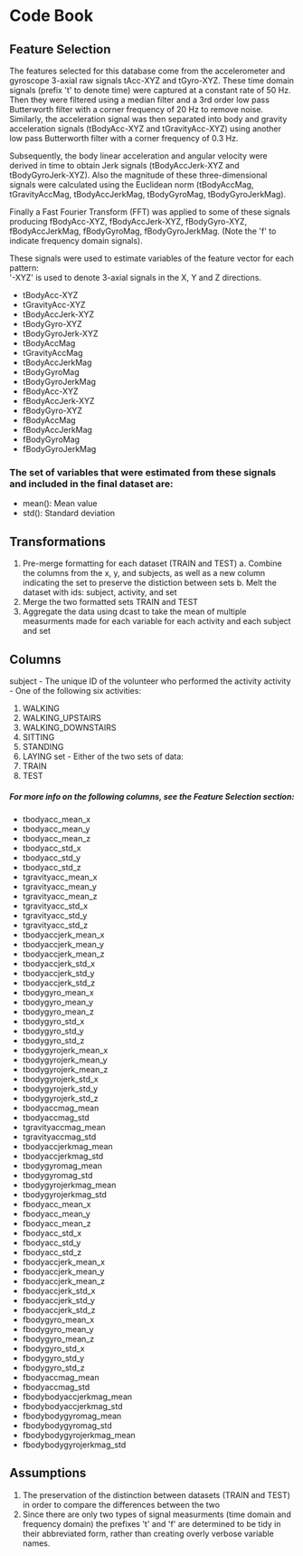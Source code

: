 # Code Book

## Feature Selection

The features selected for this database come from the accelerometer and gyroscope 3-axial raw signals tAcc-XYZ and tGyro-XYZ. These time domain signals (prefix 't' to denote time) were captured at a constant rate of 50 Hz. Then they were filtered using a median filter and a 3rd order low pass Butterworth filter with a corner frequency of 20 Hz to remove noise. Similarly, the acceleration signal was then separated into body and gravity acceleration signals (tBodyAcc-XYZ and tGravityAcc-XYZ) using another low pass Butterworth filter with a corner frequency of 0.3 Hz. 

Subsequently, the body linear acceleration and angular velocity were derived in time to obtain Jerk signals (tBodyAccJerk-XYZ and tBodyGyroJerk-XYZ). Also the magnitude of these three-dimensional signals were calculated using the Euclidean norm (tBodyAccMag, tGravityAccMag, tBodyAccJerkMag, tBodyGyroMag, tBodyGyroJerkMag). 

Finally a Fast Fourier Transform (FFT) was applied to some of these signals producing fBodyAcc-XYZ, fBodyAccJerk-XYZ, fBodyGyro-XYZ, fBodyAccJerkMag, fBodyGyroMag, fBodyGyroJerkMag. (Note the 'f' to indicate frequency domain signals). 

These signals were used to estimate variables of the feature vector for each pattern:  
'-XYZ' is used to denote 3-axial signals in the X, Y and Z directions.

* tBodyAcc-XYZ
* tGravityAcc-XYZ
* tBodyAccJerk-XYZ
* tBodyGyro-XYZ
* tBodyGyroJerk-XYZ
* tBodyAccMag
* tGravityAccMag
* tBodyAccJerkMag
* tBodyGyroMag
* tBodyGyroJerkMag
* fBodyAcc-XYZ
* fBodyAccJerk-XYZ
* fBodyGyro-XYZ
* fBodyAccMag
* fBodyAccJerkMag
* fBodyGyroMag
* fBodyGyroJerkMag

### The set of variables that were estimated from these signals and included in the final dataset are: 
* mean(): Mean value
* std(): Standard deviation

## Transformations
1.	Pre-merge formatting for each dataset (TRAIN and TEST)
	a.	Combine the columns from the x, y, and subjects, as well as a new column indicating the set to preserve the distiction between sets
	b.	Melt the dataset with ids: subject, activity, and set
2.	Merge the two formatted sets TRAIN and TEST
3.	Aggregate the data using dcast to take the mean of multiple measurments made for each variable for each activity and each subject and set

## Columns
subject - The unique ID of the volunteer who performed the activity
activity - One of the following six activities:
1. WALKING
2. WALKING_UPSTAIRS
3. WALKING_DOWNSTAIRS
4. SITTING
5. STANDING
6. LAYING
set - Either of the two sets of data:
1. TRAIN
2. TEST

##### For more info on the following columns, see the Feature Selection section:
* tbodyacc_mean_x
* tbodyacc_mean_y
* tbodyacc_mean_z
* tbodyacc_std_x
* tbodyacc_std_y
* tbodyacc_std_z
* tgravityacc_mean_x
* tgravityacc_mean_y
* tgravityacc_mean_z
* tgravityacc_std_x
* tgravityacc_std_y
* tgravityacc_std_z
* tbodyaccjerk_mean_x
* tbodyaccjerk_mean_y
* tbodyaccjerk_mean_z
* tbodyaccjerk_std_x
* tbodyaccjerk_std_y
* tbodyaccjerk_std_z
* tbodygyro_mean_x
* tbodygyro_mean_y
* tbodygyro_mean_z
* tbodygyro_std_x
* tbodygyro_std_y
* tbodygyro_std_z
* tbodygyrojerk_mean_x
* tbodygyrojerk_mean_y
* tbodygyrojerk_mean_z
* tbodygyrojerk_std_x
* tbodygyrojerk_std_y
* tbodygyrojerk_std_z
* tbodyaccmag_mean
* tbodyaccmag_std
* tgravityaccmag_mean
* tgravityaccmag_std
* tbodyaccjerkmag_mean
* tbodyaccjerkmag_std
* tbodygyromag_mean
* tbodygyromag_std
* tbodygyrojerkmag_mean
* tbodygyrojerkmag_std
* fbodyacc_mean_x
* fbodyacc_mean_y
* fbodyacc_mean_z
* fbodyacc_std_x
* fbodyacc_std_y
* fbodyacc_std_z
* fbodyaccjerk_mean_x
* fbodyaccjerk_mean_y
* fbodyaccjerk_mean_z
* fbodyaccjerk_std_x
* fbodyaccjerk_std_y
* fbodyaccjerk_std_z
* fbodygyro_mean_x
* fbodygyro_mean_y
* fbodygyro_mean_z
* fbodygyro_std_x
* fbodygyro_std_y
* fbodygyro_std_z
* fbodyaccmag_mean
* fbodyaccmag_std
* fbodybodyaccjerkmag_mean
* fbodybodyaccjerkmag_std
* fbodybodygyromag_mean
* fbodybodygyromag_std
* fbodybodygyrojerkmag_mean
* fbodybodygyrojerkmag_std

## Assumptions
1.	The preservation of the distinction between datasets (TRAIN and TEST) in order to compare the differences between the two
2.	Since there are only two types of signal measurments (time domain and frequency domain) the prefixes 't' and 'f' are determined to be tidy in their abbreviated form, rather than creating overly verbose variable names.
